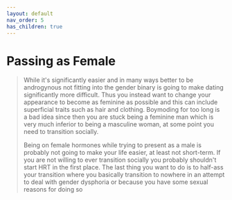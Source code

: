 ```yaml
---
layout: default
nav_order: 5
has_children: true
---
```


# Passing as Female

> While it's significantly easier and in many ways better to be androgynous not fitting into the gender 
binary is going to make dating significantly more difficult. Thus you instead want to change your 
appearance to become as feminine as possible and this can include superficial traits such as hair and 
clothing. Boymoding for too long is a bad idea since then you are stuck being a feminine man which is 
very much inferior to being a masculine woman, at some point you need to transition socially. 
>
> Being on female hormones while trying to present as a male is probably not going to make your life 
easier, at least not short-term. If you are not willing to ever transition socially you probably shouldn't 
start HRT in the first place. The last thing you want to do is to half-ass your transition where you 
basically transition to nowhere in an attempt to deal with gender dysphoria or because you have some 
sexual reasons for doing so